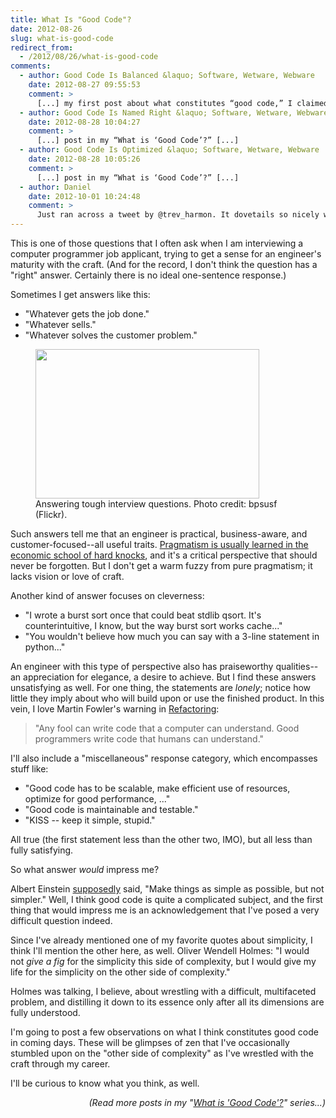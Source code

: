 ```yaml
---
title: What Is "Good Code"?
date: 2012-08-26
slug: what-is-good-code
redirect_from:
  - /2012/08/26/what-is-good-code
comments:
  - author: Good Code Is Balanced &laquo; Software, Wetware, Webware
    date: 2012-08-27 09:55:53
    comment: >
      [...] my first post about what constitutes “good code,” I claimed we were dealing with a complex question. This is why I distrust short [...]
  - author: Good Code Is Named Right &laquo; Software, Wetware, Webware
    date: 2012-08-28 10:04:27
    comment: >
      [...] post in my “What is ‘Good Code’?” [...]
  - author: Good Code Is Optimized &laquo; Software, Wetware, Webware
    date: 2012-08-28 10:05:26
    comment: >
      [...] post in my “What is ‘Good Code’?” [...]
  - author: Daniel
    date: 2012-10-01 10:24:48
    comment: >
      Just ran across a tweet by @trev_harmon. It dovetails so nicely with the Martin Fowler quote that I just had to repeat it: Dear communicators: I don't care if you understand complex thoughts or concepts, but rather if I do after listening to you. #simplify
---
```

This is one of those questions that I often ask when I am interviewing a computer programmer job applicant, trying to get a sense for an engineer's maturity with the craft. (And for the record, I don't think the question has a "right" answer. Certainly there is no ideal one-sentence response.)

Sometimes I get answers like this:
<ul>
	<li>"Whatever gets the job done."</li>
	<li>"Whatever sells."</li>
	<li>"Whatever solves the customer problem."</li>
</ul>
<figure><img class="   " title="Interview Questions" alt="" src="http://farm5.staticflickr.com/4027/4607151156_d8b9c7554d_o.jpg" width="358" height="239" /><figcion>Answering tough interview questions. Photo credit: bpsusf (Flickr).</figcaption></figure>

Such answers tell me that an engineer is practical, business-aware, and customer-focused--all useful traits. <a title="Earned Pragmatism" href="earned-pragmatism.md">Pragmatism is usually learned in the economic school of hard knocks</a>, and it's a critical perspective that should never be forgotten. But I don't get a warm fuzzy from pure pragmatism; it lacks vision or love of craft.

Another kind of answer focuses on cleverness:
<ul>
	<li>"I wrote a burst sort once that could beat stdlib qsort. It's counterintuitive, I know, but the way burst sort works cache..."</li>
	<li>"You wouldn't believe how much you can say with a 3-line statement in python..."</li>
</ul>
An engineer with this type of perspective also has praiseworthy qualities--an appreciation for elegance, a desire to achieve. But I find these answers unsatisfying as well. For one thing, the statements are <em>lonely</em>; notice how little they imply about who will build upon or use the finished product. In this vein, I love Martin Fowler's warning in <a title="Refactoring" href="http://martinfowler.com/books/refactoring.html" target="_blank">Refactoring</a>:
<blockquote>"Any fool can write code that a computer can understand. Good programmers write code that humans can understand."</blockquote>
I'll also include a "miscellaneous" response category, which encompasses stuff like:
<ul>
	<li>"Good code has to be scalable, make efficient use of resources, optimize for good performance, ..."</li>
	<li>"Good code is maintainable and testable."</li>
	<li>"KISS -- keep it simple, stupid."</li>
</ul>
All true (the first statement less than the other two, IMO), but all less than fully satisfying.

So what answer <em>would</em> impress me?

Albert Einstein <a title="supposedly" href="http://quoteinvestigator.com/2011/05/13/einstein-simple/#more-2363" target="_blank">supposedly</a> said, "Make things as simple as possible, but not simpler." Well, I think good code is quite a complicated subject, and the first thing that would impress me is an acknowledgement that I've posed a very difficult question indeed.

Since I've already mentioned one of my favorite quotes about simplicity, I think I'll mention the other here, as well. Oliver Wendell Holmes: "I would not <em>give a fig</em> for the simplicity this side of complexity, but I would give my life for the simplicity on the other side of complexity."

Holmes was talking, I believe, about wrestling with a difficult, multifaceted problem, and distilling it down to its essence only after all its dimensions are fully understood.

I'm going to post a few observations on what I think constitutes good code in coming days. These will be glimpses of zen that I've occasionally stumbled upon on the "other side of complexity" as I've wrestled with the craft through my career.

I'll be curious to know what you think, as well.
<p style="text-align:right;"><em>(Read more posts in my "<a href="/category/good-code/">What is 'Good Code'?</a>" series...)</em></p>
